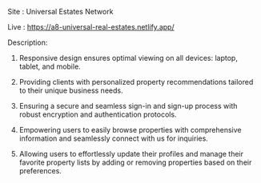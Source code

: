 Site : Universal Estates Network

Live : https://a8-universal-real-estates.netlify.app/

Description:

1. Responsive design ensures optimal viewing on all devices: laptop, tablet, and mobile.

2. Providing clients with personalized property recommendations tailored to their unique business needs.

3. Ensuring a secure and seamless sign-in and sign-up process with robust encryption and authentication protocols.

4. Empowering users to easily browse properties with comprehensive information and seamlessly connect with us for inquiries.

5. Allowing users to effortlessly update their profiles and manage their favorite property lists by adding or removing properties based on their preferences.